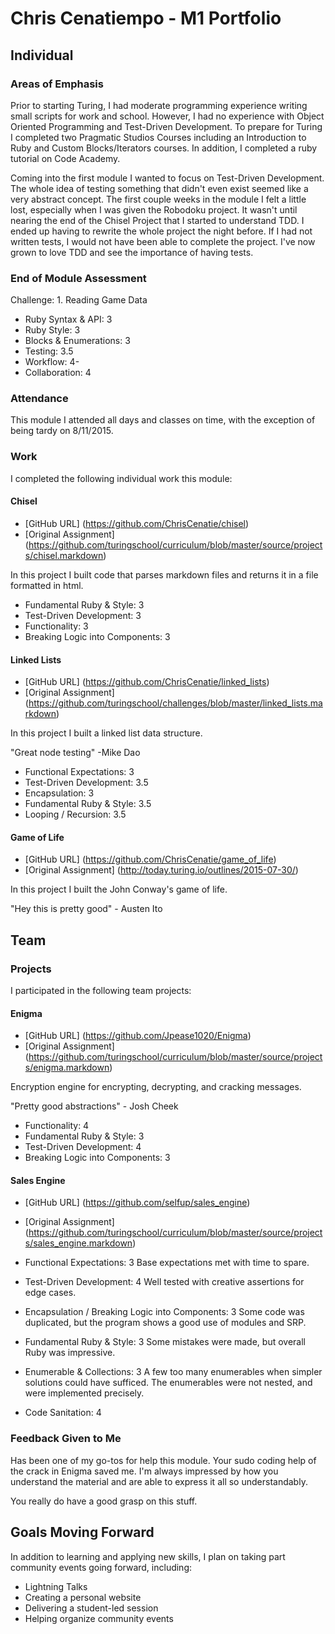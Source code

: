 # Chris Cenatiempo - M1 Portfolio

## Individual

### Areas of Emphasis

Prior to starting Turing, I had moderate programming experience writing small scripts for work and school. However, I had no experience with Object Oriented Programming and Test-Driven Development. To prepare for Turing I completed two Pragmatic Studios Courses including an Introduction to Ruby and Custom Blocks/Iterators courses. In addition, I completed a ruby tutorial on Code Academy.

Coming into the first module I wanted to focus on Test-Driven Development. The whole idea of testing something that didn't even exist seemed like a very abstract concept. The first couple weeks in the module I felt a little lost, especially when I was given the Robodoku project. It wasn't until nearing the end of the Chisel Project that I started to understand TDD. I ended up having to rewrite the whole project the night before. If I had not written tests, I would not have been able to complete the project. I've now grown to love TDD and see the importance of having tests.

### End of Module Assessment

Challenge: 1. Reading Game Data

* Ruby Syntax & API: 3
* Ruby Style: 3
* Blocks & Enumerations: 3
* Testing: 3.5
* Workflow: 4-
* Collaboration: 4

### Attendance

This module I attended all days and classes on time, with the exception of being tardy on 8/11/2015.

### Work

I completed the following individual work this module:

#### Chisel
* [GitHub URL] (https://github.com/ChrisCenatie/chisel)
* [Original Assignment] (https://github.com/turingschool/curriculum/blob/master/source/projects/chisel.markdown)

In this project I built code that parses markdown files and returns it in a file formatted in html.

* Fundamental Ruby & Style: 3
* Test-Driven Development: 3
* Functionality: 3
* Breaking Logic into Components: 3

#### Linked Lists
* [GitHub URL] (https://github.com/ChrisCenatie/linked_lists)
* [Original Assignment] (https://github.com/turingschool/challenges/blob/master/linked_lists.markdown)

In this project I built a linked list data structure.

"Great node testing" -Mike Dao

* Functional Expectations: 3
* Test-Driven Development: 3.5
* Encapsulation: 3
* Fundamental Ruby & Style: 3.5
* Looping / Recursion: 3.5

#### Game of Life
* [GitHub URL] (https://github.com/ChrisCenatie/game_of_life)
* [Original Assignment] (http://today.turing.io/outlines/2015-07-30/)

In this project I built the John Conway's game of life.

"Hey this is pretty good" - Austen Ito

## Team

### Projects

I participated in the following team projects:

#### Enigma
* [GitHub URL] (https://github.com/Jpease1020/Enigma)
* [Original Assignment] (https://github.com/turingschool/curriculum/blob/master/source/projects/enigma.markdown)

 Encryption engine for encrypting, decrypting, and cracking messages.

"Pretty good abstractions" - Josh Cheek

* Functionality: 4
* Fundamental Ruby & Style: 3
* Test-Driven Development: 4
* Breaking Logic into Components: 3

#### Sales Engine
* [GitHub URL] (https://github.com/selfup/sales_engine)
* [Original Assignment] (https://github.com/turingschool/curriculum/blob/master/source/projects/sales_engine.markdown)

* Functional Expectations: 3
  Base expectations met with time to spare.

* Test-Driven Development: 4
  Well tested with creative assertions for edge cases.

* Encapsulation / Breaking Logic into Components: 3
  Some code was duplicated, but the program shows a good use of modules and SRP.

* Fundamental Ruby & Style: 3
  Some mistakes were made, but overall Ruby was impressive.

* Enumerable & Collections: 3
  A few too many enumerables when simpler solutions could have sufficed. The
  enumerables were not nested, and were implemented precisely.

* Code Sanitation: 4

### Feedback Given to Me

Has been one of my go-tos for help this module.  Your sudo coding help of the crack in Enigma saved me.  I'm always impressed by how you understand the material and are able to express it all so understandably.

You really do have a good grasp on this stuff.

## Goals Moving Forward

In addition to learning and applying new skills, I plan on taking part community events going forward, including:

* Lightning Talks
* Creating a personal website
* Delivering a student-led session
* Helping organize community events
